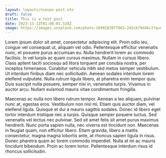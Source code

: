 ```yaml
---
layout: layouts/nieuws-post.vto
draft: false
title: This is a test post
date: 2023-11-13T01:08:01.528Z
image: https://images.unsplash.com/photo-1699183977963-242cb79d4bc2?q=80&w=1470&auto=format&fit=crop&ixlib=rb-4.0.3&ixid=M3wxMjA3fDB8MHxwaG90by1wYWdlfHx8fGVufDB8fHx8fA%3D%3D
---
```

Lorem ipsum dolor sit amet, consectetur adipiscing elit. Proin odio leo, congue vel consequat ut, aliquam vel odio. Pellentesque efficitur venenatis nunc, et posuere purus accumsan eu. Nulla hendrerit lorem ac commodo facilisis. In vel turpis ac quam cursus maximus. Nullam in cursus libero. Class aptent taciti sociosqu ad litora torquent per conubia nostra, per inceptos himenaeos. Curabitur vehicula nibh sed metus semper vestibulum. Ut interdum finibus diam nec sollicitudin. Aenean sodales interdum lorem eleifend vulputate. Nulla rutrum ligula libero, at pharetra enim tempor quis. Duis suscipit nulla posuere, semper nisi in, venenatis turpis. Vivamus in auctor arcu. Nullam euismod mauris vitae condimentum fringilla.

Maecenas ac nulla non libero rutrum tempor. Aenean a leo aliquam, pulvinar nunc at, egestas eros. Vestibulum non nisl mi. Etiam quis auctor diam, vel eleifend ligula. Quisque et dui a mauris sagittis sodales. Donec id libero eget tortor interdum tristique nec a turpis. Quisque semper posuere luctus. Sed venenatis vel lectus nec pulvinar. Sed sit amet felis sit amet purus maximus hendrerit. Nunc porta sapien nulla, nec viverra est tincidunt non. Maecenas in feugiat quam, non efficitur libero. Etiam gravida, libero a mattis consectetur, magna magna lobortis ante, at rhoncus sapien ligula in risus. Donec pharetra quam ac lorem commodo imperdiet. Nulla at mi ac mauris tincidunt bibendum. Proin ac lorem tortor. Pellentesque interdum risus id rhoncus sollicitudin. 